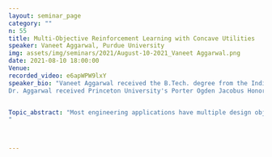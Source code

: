 ```yaml
---
layout: seminar_page
category: ""
n: 55
title: Multi-Objective Reinforcement Learning with Concave Utilities
speaker: Vaneet Aggarwal, Purdue University
img: assets/img/seminars/2021/August-10-2021_Vaneet Aggarwal.png
date: 2021-08-10 18:00:00 
Venue: 
recorded_video: e6apWPW9lxY
speaker_bio: "Vaneet Aggarwal received the B.Tech. degree from the Indian Institute of Technology, Kanpur,India in 2005, and the M.A. and Ph.D. degrees in 2007 and 2010, respectively from Princeton University, Princeton, NJ, USA, all in Electrical Engineering.He is currently an Associate Professor at Purdue University, West Lafayette,IN, where he has been since Jan 2015. He was a Senior Member of Technical StaffResearch at AT&T Labs-Research, NJ (2010-2014), Adjunct Assistant Professorat Columbia University, NY (2013-2014), and VAJRA Adjunct Professor at IIScBangalore (2018-2019). His current research interests are in machine learning and networking areas.
Dr. Aggarwal received Princeton University's Porter Ogden Jacobus Honorific Fellowship in 2009, the AT&T Vice President Excellence Award in 2012, the AT&T Key Contributor Award in 2013, the AT&T Senior VicePresident Excellence Award in 2014, and the Purdue Most Impactful Faculty Innovator in 2020. He received the 2017 Jack Neubauer Memorial Award recognizing the Best Systems Paper published in the IEEE Transactions on Vehicular Technology, and the 2018 Infocom Workshop HotPOST Best Paper Award.He was on the Editorial Board of IEEE Transactions on Green Communications and Networking, and is currently on the Editorial Board of the IEEE Transactions onCommunications and the IEEE/ACM Transactions on Networking." 


Topic_abstract: "Most engineering applications have multiple design objectives. In thistalk, we will consider the problem of building a Reinforcement Learning (RL)framework for jointly optimizing multiple objectives, which can be used inmultiple scheduling applications. An example is maximization of fairness amongmultiple agents, which requires balancing the cumulative rewards received byindividual agents, with an optimization objective that is often non-linearacross the agents. With such objective functions, Bellman Optimality no longerholds. Thus, existing RL algorithms aiming at optimizing the (discounted)cumulative reward of all agents fail to address this issue. We formalize theproblem of optimizing a non-linear function of multiple long term averagerewards, to explicitly ensure multi-objective optimization in RL algorithms. Wethen propose model-based and model-free algorithms to learn the optimal policyand discuss regret guarantees. Further, we will discuss the implementation ofour algorithms on scheduling problems and demonstrate that the proposed RLframework can enable multi-objective optimization in these applications withsignificant improvement as compared to standard RL algorithms. Finally, we willdiscuss the impact of constraints in multi-objective reinforcement learning.
"



---
```


